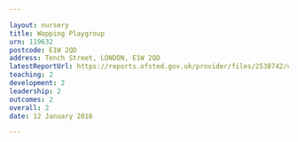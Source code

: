 ```yaml
---

layout: nursery
title: Wapping Playgroup
urn: 119632
postcode: E1W 2QD
address: Tench Street, LONDON, E1W 2QD
latestReportUrl: https://reports.ofsted.gov.uk/provider/files/2538742/urn/119632.pdf
teaching: 2
development: 2
leadership: 2
outcomes: 2
overall: 2
date: 12 January 2016

---
```

